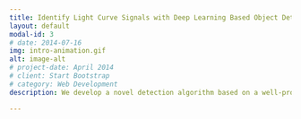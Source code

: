```yaml
---
title: Identify Light Curve Signals with Deep Learning Based Object Detection Algorithm. I. Transit Detection
layout: default
modal-id: 3
# date: 2014-07-16
img: intro-animation.gif
alt: image-alt
# project-date: April 2014
# client: Start Bootstrap
# category: Web Development
description: We develop a novel detection algorithm based on a well-proven object detection framework in the computer vision field. Through training the network on the light curves of the confirmed Kepler exoplanets, our model yields 94% precision and 95% recall for transits with signal-to-noise ratio higher than 6 (set the confidence threshold to 0.6). The code is available at <body> <a href="https://github.com/ckm3/Deep-Transit" style="color:red;">GitHub</a> </body>.

---
```

